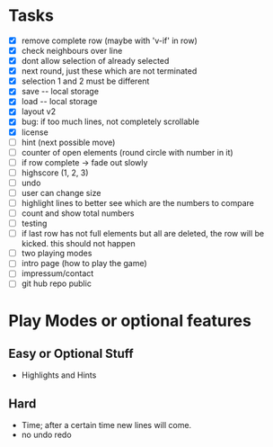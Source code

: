 # Tasks

- [x] remove complete row (maybe with 'v-if' in row)
- [x] check neighbours over line
- [x] dont allow selection of already selected
- [x] next round, just these which are not terminated
- [x] selection 1 and 2 must be different
- [x] save -- local storage
- [x] load -- local storage
- [x] layout v2
- [x] bug: if too much lines, not completely scrollable
- [x] license
- [ ] hint (next possible move)
- [ ] counter of open elements (round circle with number in it)
- [ ] if row complete -> fade out slowly
- [ ] highscore (1, 2, 3)
- [ ] undo 
- [ ] user can change size
- [ ] highlight lines to better see which are the numbers to compare
- [ ] count and show total numbers
- [ ] testing
- [ ] if last row has not full elements but all are deleted, the row will be kicked. this should not happen
- [ ] two playing modes
- [ ] intro page (how to play the game)
- [ ] impressum/contact
- [ ] git hub repo public

# Play Modes or optional features

## Easy or Optional Stuff

- Highlights and Hints

## Hard

- Time; after a certain time new lines will come.
- no undo redo 

